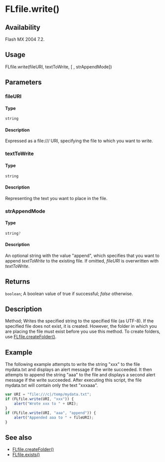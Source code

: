 # FLfile.write()

## Availability

Flash MX 2004 7.2.

## Usage

FLfile.write(fileURI, textToWrite, [ , strAppendMode])

## Parameters

### **fileURI**

#### Type

```typescript
string
```

#### Description

Expressed as a file:/// URI, specifying the file to which you want to write.

### **textToWrite**

#### Type

```typescript
string
```

#### Description

Representing the text you want to place in the file.

### **strAppendMode**

#### Type

```typescript
string?
```

#### Description

An optional string with the value "append", which specifies that you want to append *textToWrite* to the existing file. If omitted, *fileURI* is overwritten with *textToWrite*.

## Returns

`boolean`; A boolean value of true if successful; *false* otherwise.

## Description

Method; Writes the specified string to the specified file (as UTF-8). If the specified file does not exist, it is created. However, the folder in which you are placing the file must exist before you use this method. To create folders, use [FLfile.createFolder()](../FLfile_object/FLfile1.md).

## Example

The following example attempts to write the string "xxx" to the file mydata.txt and displays an alert message if the write succeeded. It then attempts to append the string "aaa" to the file and displays a second alert message if the write succeeded. After executing this script, the file mydata.txt will contain only the text "xxxaaa".

```javascript
var URI = "file:///c|/temp/mydata.txt";
if (FLfile.write(URI, "xxx")) {
    alert("Wrote xxx to " + URI);
}
if (FLfile.write(URI, "aaa", "append")) {
    alert("Appended aaa to " + fileURI);
}
```

## See also

- [FLfile.createFolder()](../FLfile_object/FLfile1.md)
- [FLfile.exists()](../FLfile_object/FLfile2.md)
